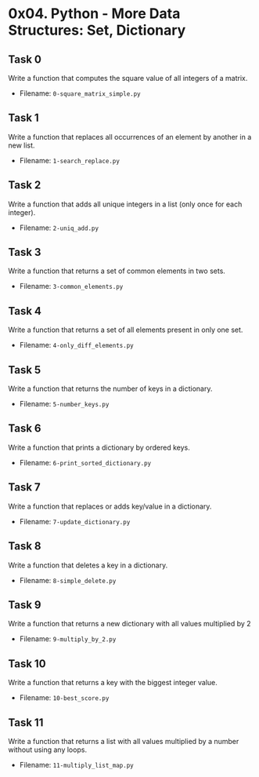 # 0x04. Python - More Data Structures: Set, Dictionary
## Task 0
Write a function that computes the square value of all integers of a matrix.
- Filename: `0-square_matrix_simple.py`
## Task 1
Write a function that replaces all occurrences of an element by another in a new list.
- Filename: `1-search_replace.py`
## Task 2
Write a function that adds all unique integers in a list (only once for each integer).
- Filename: `2-uniq_add.py`
## Task 3
Write a function that returns a set of common elements in two sets.
- Filename: `3-common_elements.py`
## Task 4
Write a function that returns a set of all elements present in only one set.
- Filename: `4-only_diff_elements.py`
## Task 5
Write a function that returns the number of keys in a dictionary.
- Filename: `5-number_keys.py`
## Task 6
Write a function that prints a dictionary by ordered keys.
- Filename: `6-print_sorted_dictionary.py`
## Task 7
Write a function that replaces or adds key/value in a dictionary.
- Filename: `7-update_dictionary.py`
## Task 8
Write a function that deletes a key in a dictionary.
- Filename: `8-simple_delete.py`
## Task 9
Write a function that returns a new dictionary with all values multiplied by 2
- Filename: `9-multiply_by_2.py`
## Task 10
Write a function that returns a key with the biggest integer value.
- Filename: `10-best_score.py`
## Task 11
Write a function that returns a list with all values multiplied by a number without using any loops.
- Filename: `11-multiply_list_map.py`

